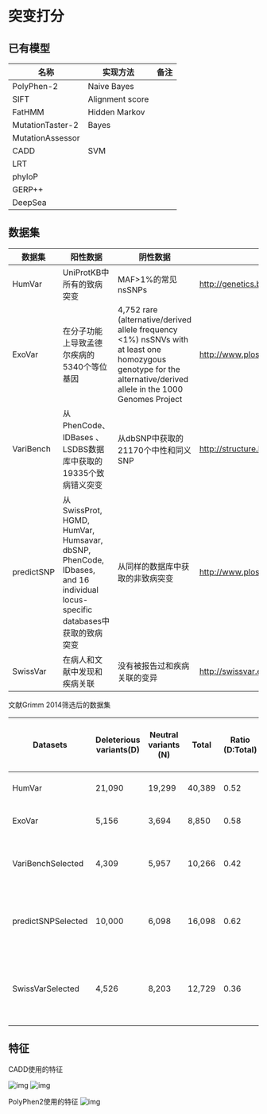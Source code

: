 # 突变打分

## 已有模型

名称|实现方法|备注
-----|-----|-----
PolyPhen-2|Naive Bayes|
SIFT|Alignment score|
FatHMM|Hidden Markov|
MutationTaster-2|Bayes|
MutationAssessor||
CADD|SVM|
LRT||
phyloP||
GERP++||
DeepSea||

## 数据集

数据集|阳性数据|阴性数据|备注
-----|-----|-----|-----
HumVar| UniProtKB中所有的致病突变| MAF>1%的常见nsSNPs| <http://genetics.bwh.harvard.edu/pph2/dokuwiki/overview>
ExoVar|在分子功能上导致孟德尔疾病的5340个等位基因|4,752 rare (alternative/derived allele frequency <1%) nsSNVs with at least one homozygous genotype for the alternative/derived allele in the 1000 Genomes Project| <http://www.plosgenetics.org/article/info%3Adoi%2F10.1371%2Fjournal.pgen.1003143>
VariBench| 从PhenCode、IDBases 、LSDBS数据库中获取的19335个致病错义突变| 从dbSNP中获取的21170个中性和同义SNP |  <http://structure.bmc.lu.se/VariBench/tolerance_dataset1.php>
predictSNP|从SwissProt, HGMD, HumVar, Humsavar, dbSNP, PhenCode, IDbases, and 16 individual locus-specific databases中获取的致病突变 | 从同样的数据库中获取的非致病突变|<http://www.ploscompbiol.org/article/info%3Adoi%2F10.1371%2Fjournal.pcbi.1003440>
SwissVar| 在病人和文献中发现和疾病关联| 没有被报告过和疾病关联的变异| <http://swissvar.expasy.org/cgi-bin/swissvar/documentation>

文献Grimm 2014筛选后的数据集

Datasets | Deleterious variants(D) | Neutral variants (N) | Total | Ratio (D:Total) | Tools potentially trained on data (fully or partly) | Removed variants overlapping with
-----|-----|-----|-----|-----|-----|-----
HumVar | 21,090 | 19,299 | 40,389 | 0.52 | MT2, MASS, PP2,FatHMM-W | CADD training data
ExoVar | 5,156 | 3,694 | 8,850 | 0.58 | MT2, MASS, PP2, FatHMM-W | CADD training data
VariBenchSelected | 4,309 | 5,957 | 10,266 | 0.42 | MT2 | CADD training data, HumVar, ExoVar
predictSNPSelected | 10,000 | 6,098 | 16,098 | 0.62 | MT2 | CADD training data, HumVar, ExoVar VariBench
SwissVarSelected | 4,526 | 8,203 | 12,729 | 0.36 |  MT2 | CADD training data, HumVar, ExoVar VariBench, predictSNP

## 特征

CADD使用的特征

![img](https://github.com/Zhenxuyang/MutationScore/blob/main/doc/img/features_cadd1.png)
![img](https://github.com/Zhenxuyang/MutationScore/blob/main/doc/img/features_cadd2.png)

PolyPhen2使用的特征
![img](https://github.com/Zhenxuyang/MutationScore/blob/main/doc/img/features_polyp2.png)

